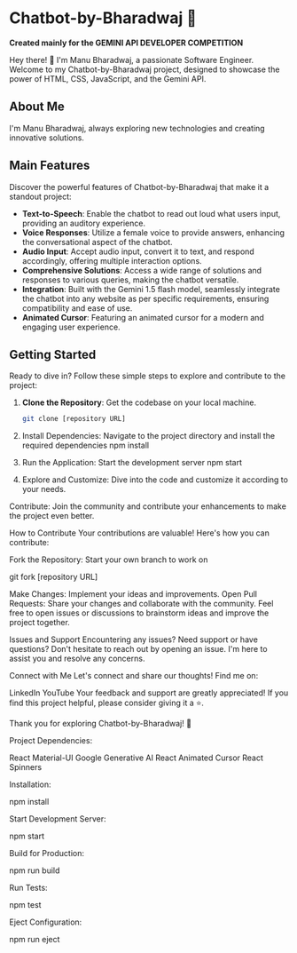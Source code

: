 # Chatbot-by-Bharadwaj 🚀

**Created mainly for the GEMINI API DEVELOPER COMPETITION**

Hey there! 👋 I'm Manu Bharadwaj, a passionate Software Engineer. Welcome to my Chatbot-by-Bharadwaj project, designed to showcase the power of HTML, CSS, JavaScript, and the Gemini API.

## About Me
I'm Manu Bharadwaj, always exploring new technologies and creating innovative solutions.

## Main Features

Discover the powerful features of Chatbot-by-Bharadwaj that make it a standout project:

- **Text-to-Speech**: Enable the chatbot to read out loud what users input, providing an auditory experience.
- **Voice Responses**: Utilize a female voice to provide answers, enhancing the conversational aspect of the chatbot.
- **Audio Input**: Accept audio input, convert it to text, and respond accordingly, offering multiple interaction options.
- **Comprehensive Solutions**: Access a wide range of solutions and responses to various queries, making the chatbot versatile.
- **Integration**: Built with the Gemini 1.5 flash model, seamlessly integrate the chatbot into any website as per specific requirements, ensuring compatibility and ease of use.
- **Animated Cursor**: Featuring an animated cursor for a modern and engaging user experience.

## Getting Started
Ready to dive in? Follow these simple steps to explore and contribute to the project:
1. **Clone the Repository**: Get the codebase on your local machine.
   ```bash
   git clone [repository URL]

2. Install Dependencies: Navigate to the project directory and install the required dependencies
   npm install

3. Run the Application: Start the development server
   npm start

4. Explore and Customize: Dive into the code and customize it according to your needs.

Contribute: Join the community and contribute your enhancements to make the project even better.

How to Contribute
Your contributions are valuable! Here's how you can contribute:

Fork the Repository: Start your own branch to work on

git fork [repository URL]

Make Changes: Implement your ideas and improvements.
Open Pull Requests: Share your changes and collaborate with the community.
Feel free to open issues or discussions to brainstorm ideas and improve the project together.

Issues and Support
Encountering any issues? Need support or have questions? Don't hesitate to reach out by opening an issue. I'm here to assist you and resolve any concerns.

Connect with Me
Let's connect and share our thoughts! Find me on:

LinkedIn
YouTube
Your feedback and support are greatly appreciated! If you find this project helpful, please consider giving it a ⭐️.

Thank you for exploring Chatbot-by-Bharadwaj! 🌟

Project Dependencies:

React
Material-UI
Google Generative AI
React Animated Cursor
React Spinners

Installation:

npm install

Start Development Server:

npm start

Build for Production:

npm run build

Run Tests:

npm test

Eject Configuration:

npm run eject



